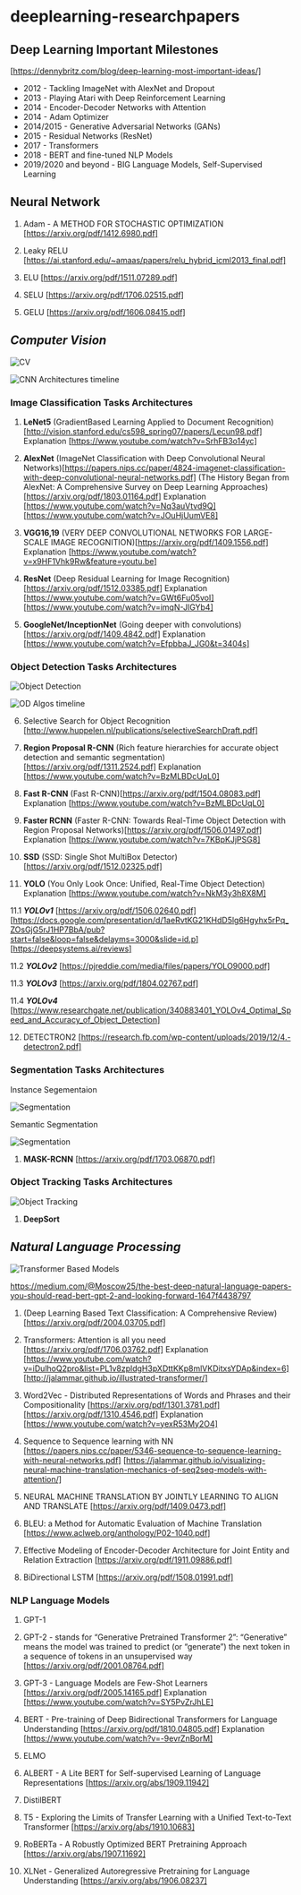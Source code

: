 # deeplearning-researchpapers


## **Deep Learning Important Milestones**
[https://dennybritz.com/blog/deep-learning-most-important-ideas/]
- 2012 - Tackling ImageNet with AlexNet and Dropout
- 2013 - Playing Atari with Deep Reinforcement Learning
- 2014 - Encoder-Decoder Networks with Attention
- 2014 - Adam Optimizer
- 2014/2015 - Generative Adversarial Networks (GANs)
- 2015 - Residual Networks (ResNet)
- 2017 - Transformers
- 2018 - BERT and fine-tuned NLP Models
- 2019/2020 and beyond - BIG Language Models, Self-Supervised Learning


## **Neural Network**
1. Adam - A METHOD FOR STOCHASTIC OPTIMIZATION
[https://arxiv.org/pdf/1412.6980.pdf]

2. Leaky RELU
[https://ai.stanford.edu/~amaas/papers/relu_hybrid_icml2013_final.pdf]

3. ELU
[https://arxiv.org/pdf/1511.07289.pdf]

4. SELU
[https://arxiv.org/pdf/1706.02515.pdf]

5. GELU
[https://arxiv.org/pdf/1606.08415.pdf]



## _**Computer Vision**_
![CV](https://appsilondatascience.com/assets/uploads/2018/08/types.png)

![CNN Architectures timeline](https://miro.medium.com/max/5788/1*dc07I4_N_IWDJVb6cM-KsQ.png)

### **Image Classification Tasks Architectures**
1. **LeNet5** 
(GradientBased Learning Applied to Document
Recognition)[http://vision.stanford.edu/cs598_spring07/papers/Lecun98.pdf]
Explanation
[https://www.youtube.com/watch?v=SrhFB3o14yc]


2. **AlexNet**
(ImageNet Classification with Deep Convolutional
Neural Networks)[https://papers.nips.cc/paper/4824-imagenet-classification-with-deep-convolutional-neural-networks.pdf]
(The History Began from AlexNet: A Comprehensive Survey on Deep Learning Approaches)[https://arxiv.org/pdf/1803.01164.pdf]
Explanation
[https://www.youtube.com/watch?v=Nq3auVtvd9Q]
[https://www.youtube.com/watch?v=JOuHjUumVE8]


3. **VGG16,19**
(VERY DEEP CONVOLUTIONAL NETWORKS FOR LARGE-SCALE IMAGE RECOGNITION)[https://arxiv.org/pdf/1409.1556.pdf]
Explanation
[https://www.youtube.com/watch?v=x9HF1Vhk9Rw&feature=youtu.be]


4. **ResNet**
(Deep Residual Learning for Image Recognition)[https://arxiv.org/pdf/1512.03385.pdf]
Explanation
[https://www.youtube.com/watch?v=GWt6Fu05voI]
[https://www.youtube.com/watch?v=imqN-JlGYb4]

5. **GoogleNet/InceptionNet**
(Going deeper with convolutions)[https://arxiv.org/pdf/1409.4842.pdf]
Explanation
[https://www.youtube.com/watch?v=EfpbbaJ_JG0&t=3404s]

### **Object Detection Tasks Architectures**

![Object Detection](https://bitmovin.com/wp-content/uploads/2019/08/Object_detection_Blog_Image_Q3_19.jpg)


![OD Algos timeline](https://www.mdpi.com/electronics/electronics-09-00583/article_deploy/html/images/electronics-09-00583-g001.png)

6. Selective Search for Object Recognition 
[http://www.huppelen.nl/publications/selectiveSearchDraft.pdf]

7. **Region Proposal R-CNN**
(Rich feature hierarchies for accurate object detection and semantic segmentation)[https://arxiv.org/pdf/1311.2524.pdf]
Explanation
[https://www.youtube.com/watch?v=BzMLBDcUqL0]

8. **Fast R-CNN**
(Fast R-CNN)[https://arxiv.org/pdf/1504.08083.pdf]
Explanation
[https://www.youtube.com/watch?v=BzMLBDcUqL0]

9. **Faster RCNN**
(Faster R-CNN: Towards Real-Time Object Detection with Region Proposal Networks)[https://arxiv.org/pdf/1506.01497.pdf]
Explanation
[https://www.youtube.com/watch?v=7KBpKJjPSG8]

10. **SSD**
(SSD: Single Shot MultiBox Detector)[https://arxiv.org/pdf/1512.02325.pdf]

11. **YOLO**
(You Only Look Once: Unified, Real-Time Object Detection)
Explanation
[https://www.youtube.com/watch?v=NkM3y3h8X8M]

   11.1 ***YOLOv1***
   [https://arxiv.org/pdf/1506.02640.pdf]
   [https://docs.google.com/presentation/d/1aeRvtKG21KHdD5lg6Hgyhx5rPq_ZOsGjG5rJ1HP7BbA/pub?start=false&loop=false&delayms=3000&slide=id.p]
   [https://deepsystems.ai/reviews]

   11.2 ***YOLOv2***
    [https://pjreddie.com/media/files/papers/YOLO9000.pdf]

   11.3 ***YOLOv3***
    [https://arxiv.org/pdf/1804.02767.pdf]
  
   11.4 ***YOLOv4***
    [https://www.researchgate.net/publication/340883401_YOLOv4_Optimal_Speed_and_Accuracy_of_Object_Detection]
    
12. DETECTRON2
[https://research.fb.com/wp-content/uploads/2019/12/4.-detectron2.pdf]

### **Segmentation Tasks Architectures**

Instance Segementaion

![Segmentation](https://cdn.analyticsvidhya.com/wp-content/uploads/2019/07/feature_image.jpg)

Semantic Segmentation

![Segmentation](https://cdn-images-1.medium.com/max/720/1*CRRcs2eAJIRS8Q-qa6_YMw.gif)


1. **MASK-RCNN**
[https://arxiv.org/pdf/1703.06870.pdf]

### **Object Tracking Tasks Architectures**

![Object Tracking](https://nanonets.com/blog/content/images/2019/07/object_tracker_gif.gif)

1. **DeepSort**



## _**Natural Language Processing**_

![Transformer Based Models](https://miro.medium.com/max/1400/1*bG8dQv1L6o3NRXyCau4Rzg.png)

https://medium.com/@Moscow25/the-best-deep-natural-language-papers-you-should-read-bert-gpt-2-and-looking-forward-1647f4438797


1. (Deep Learning Based Text Classification: A Comprehensive Review)[https://arxiv.org/pdf/2004.03705.pdf]

2. Transformers: Attention is all you need
[https://arxiv.org/pdf/1706.03762.pdf]
Explanation
[https://www.youtube.com/watch?v=iDulhoQ2pro&list=PL1v8zpldgH3pXDttKKp8mlVKDitxsYDAp&index=6]
[http://jalammar.github.io/illustrated-transformer/]

3. Word2Vec - Distributed Representations of Words and Phrases and their Compositionality
[https://arxiv.org/pdf/1301.3781.pdf]
[https://arxiv.org/pdf/1310.4546.pdf]
Explanation
[https://www.youtube.com/watch?v=yexR53My2O4]

4. Sequence to Sequence learning with NN 
[https://papers.nips.cc/paper/5346-sequence-to-sequence-learning-with-neural-networks.pdf]
[https://jalammar.github.io/visualizing-neural-machine-translation-mechanics-of-seq2seq-models-with-attention/]

5. NEURAL MACHINE TRANSLATION BY JOINTLY LEARNING TO ALIGN AND TRANSLATE
[https://arxiv.org/pdf/1409.0473.pdf]

6. BLEU: a Method for Automatic Evaluation of Machine Translation
[https://www.aclweb.org/anthology/P02-1040.pdf]

7. Effective Modeling of Encoder-Decoder Architecture for Joint Entity and Relation Extraction
[https://arxiv.org/pdf/1911.09886.pdf]

8. BiDirectional LSTM
[https://arxiv.org/pdf/1508.01991.pdf]

### **NLP Language Models**
1. GPT-1

2. GPT-2 - stands for “Generative Pretrained Transformer 2”: “Generative” means the model was trained to predict (or “generate”) the next token in a sequence of tokens in an unsupervised way
[https://arxiv.org/pdf/2001.08764.pdf]

3. GPT-3 - Language Models are Few-Shot Learners
[https://arxiv.org/pdf/2005.14165.pdf]
Explanation
[https://www.youtube.com/watch?v=SY5PvZrJhLE]

4. BERT - Pre-training of Deep Bidirectional Transformers for Language Understanding
[https://arxiv.org/pdf/1810.04805.pdf]
Explanation
[https://www.youtube.com/watch?v=-9evrZnBorM]

5. ELMO

6. ALBERT - A Lite BERT for Self-supervised Learning of Language Representations
[https://arxiv.org/abs/1909.11942]

7. DistilBERT

8. T5 - Exploring the Limits of Transfer Learning with a Unified Text-to-Text Transformer
[https://arxiv.org/abs/1910.10683]

9. RoBERTa - A Robustly Optimized BERT Pretraining Approach
[https://arxiv.org/abs/1907.11692]

10. XLNet - Generalized Autoregressive Pretraining for Language Understanding
[https://arxiv.org/abs/1906.08237]



